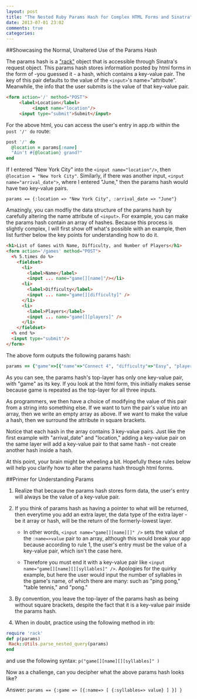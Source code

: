 ```yaml
---
layout: post
title: "The Nested Ruby Params Hash for Complex HTML Forms and Sinatra"
date: 2013-07-01 23:02
comments: true
categories: 
---
```


##Showcasing the Normal, Unaltered Use of the Params Hash

The params hash is a ["rack"](http://en.wikipedia.org/wiki/Rack)  object that is accessible through Sinatra's request object. This params hash stores information posted by html forms in the form of -you guessed it - a hash, which contains a key-value pair. The key of this pair defaults to the value of the ```<input>```'s name="attribute". Meanwhile, the info that the user submits is the value of that key-value pair. 

```html
<form action='/' method="POST">
     <label>Location</label>
          <input name="location"/>
     <input type="submit">Submit</input>
```

For the above html, you can access the user's entry in app.rb within the ```post '/' do``` route:

```ruby
post '/' do
  @location = params[:name]
  "Ain't #{@location} grand?"
end
```

If I entered "New York City" into the ```<input name="location"/>```, then ```@location = "New York City"```. 
Similarly, if there was another input, ```<input name="arrival_date">```, where I entered "June," then the params hash would have two key-value pairs.

```
params == {:location => "New York City", :arrival_date => "June"}
```

Amazingly, you can modfiy the data structure of the params hash by carefully altering the name attribute of ```<input>```. For example, you can make the params hash contain an array of hashes. Because this process is slightly complex, I will first show off what's possible with an example, then list further below the key points for understanding how to do it.

```html
<h1>List of Games with Name, Difficulty, and Number of Players</h1>
<form action='/games' method="POST">
  <% 5.times do %>
    <fieldset>
      <li>
        <label>Name</label>
        <input ... name="game[][name]"/></li>
      <li>
        <label>Difficulty</label>
        <input ... name="game[][difficulty]" />
      </li>
      <li>
        <label>Players</label>
        <input ... name="game[][players]" />
      </li>
    </fieldset>
  <% end %>
  <input type="submit"/>
</form>
```

The above form outputs the following params hash:

```ruby 
params == {"game"=>[{"name"=>"Connect 4", "difficulty"=>"Easy", "players"=>"2"}, {"name"=>"Go Fish", "difficulty"=>"Easy", "players"=>"4"}, {"name"=>"Monopoly", "difficulty"=>"Easy", "players"=>"4"}, {"name"=>"Chess", "difficulty"=>"Hard", "players"=>"2"}, {"name"=>"Settlers of Catan", "difficulty"=>"Medium", "players"=>"4"}]}
```

As you can see, the params hash's top-layer has only one key-value pair, with "game" as its key. If you look at the html form, this initially makes sense because game is repeated as the top-layer for all three inputs. 

As programmers, we then have a choice of modifying the value of this pair from a string into something else. If we want to turn the pair's value into an array, then we write an empty array as above. If we want to make the value a hash, then we surround the attribute in square brackets.

Notice that each hash in the array contains 3 key-value pairs. Just like the first example with "arrival_date" and "location," adding a key-value pair on the same layer will add a key-value pair to that same hash - not create another hash inside a hash. 

At this point, your brain might be wheeling a bit. Hopefully these rules below will help you clarify how to alter the params hash through html forms.

##Primer for Understanding Params

1. Realize that because the params hash stores form data, the user's entry will always be the value of a key-value pair.


2. If you think of params hash as having a pointer to what will be returned, then everytime you add an extra layer, the data type of the extra layer - be it array or hash, will be the return of the formerly-lowest layer. 

    * In other words, ```<input name="game[][name][]" />``` sets the value of the ```:name=>value``` pair to an array, although this would break your app because according to rule 1, the user's entry must be the value of a key-value pair, which isn't the case here. 

    * Therefore you must end it with a key-value pair like ```<input name="game[][name][][syllables]" />```. Apologies for the quirky example, but here the user would input the number of syllables in the game's name, of which there are many: such as "ping pong," "table tennis," and "pong."

3. By convention, you leave the top-layer of the params hash as being without square brackets, despite the fact that it is a key-value pair inside the params hash.

4. When in doubt, practice using the following method in irb:

```ruby
require 'rack'
def p(params) 
 Rack::Utils.parse_nested_query(params)
end
```

and use the following syntax: ```p("game[][name][][syllables]" )```

Now as a challenge, can you decipher what the above params hash looks like?


Answer:
```params == {:game => [{:name=> [ {:syllables=> value} ] }] }```
